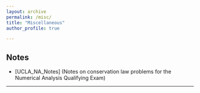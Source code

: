 ```yaml
---
layout: archive
permalink: /misc/
title: "Miscellaneous"
author_profile: true

---
```


<!-- ## Notes

- [UCLA_NA_Notes](../docs/NA_conservation_law_notes.pdf) (Notes on conservation law problems for the Numerical Analysis Qualifying Exam)

--- -->


## Notes

- [UCLA_NA_Notes] (Notes on conservation law problems for the Numerical Analysis Qualifying Exam)

---